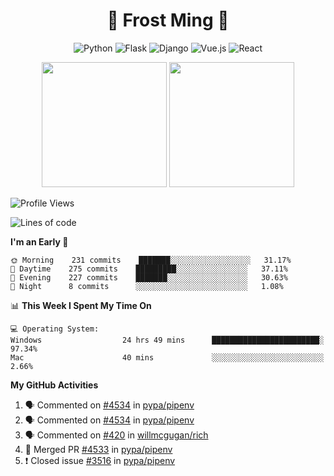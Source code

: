 <h1 align="center">🦄 Frost Ming 🐍</h1>

<div align="center">

![Python](https://img.shields.io/badge/-Python-%233776ab?logo=python&style=for-the-badge&logoColor=white)
![Flask](https://img.shields.io/badge/-Flask-%23eeeeee?logo=flask&style=for-the-badge&logoColor=black)
![Django](https://img.shields.io/badge/-Django-%23092E20?logo=django&style=for-the-badge&logoColor=white)
![Vue.js](https://img.shields.io/badge/-Vue.js-%234fc08d?logo=vue.js&style=for-the-badge&logoColor=white)
![React](https://img.shields.io/badge/-React-%2357d8fb?logo=react&style=for-the-badge&logoColor=white)

</div>

<p align="center">
  <img height="200" src="https://github-readme-stats.vercel.app/api?username=frostming&show_icons=true&theme=dracula&include_all_commits=true" />
  <img height="200" src="https://github-readme-stats.vercel.app/api/top-langs/?username=frostming&theme=dracula&show_icons=true" />
</p>

<!--START_SECTION:waka-->
![Profile Views](http://img.shields.io/badge/Profile%20Views-33-blue)

![Lines of code](https://img.shields.io/badge/From%20Hello%20World%20I%27ve%20Written-11.3%20million%20lines%20of%20code-blue)

**I'm an Early 🐤** 

```text
🌞 Morning    231 commits    ███████░░░░░░░░░░░░░░░░░░   31.17% 
🌆 Daytime    275 commits    █████████░░░░░░░░░░░░░░░░   37.11% 
🌃 Evening    227 commits    ███████░░░░░░░░░░░░░░░░░░   30.63% 
🌙 Night      8 commits      ░░░░░░░░░░░░░░░░░░░░░░░░░   1.08%

```


📊 **This Week I Spent My Time On** 

```text
💻 Operating System: 
Windows                  24 hrs 49 mins      ████████████████████████░   97.34% 
Mac                      40 mins             ░░░░░░░░░░░░░░░░░░░░░░░░░   2.66%

```


<!--END_SECTION:waka-->

**My GitHub Activities**

<!--START_SECTION:activity-->
1. 🗣 Commented on [#4534](https://github.com/pypa/pipenv/issues/4534) in [pypa/pipenv](https://github.com/pypa/pipenv)
2. 🗣 Commented on [#4534](https://github.com/pypa/pipenv/issues/4534) in [pypa/pipenv](https://github.com/pypa/pipenv)
3. 🗣 Commented on [#420](https://github.com/willmcgugan/rich/issues/420) in [willmcgugan/rich](https://github.com/willmcgugan/rich)
4. 🎉 Merged PR [#4533](https://github.com/pypa/pipenv/pull/4533) in [pypa/pipenv](https://github.com/pypa/pipenv)
5. ❗️ Closed issue [#3516](https://github.com/pypa/pipenv/issues/3516) in [pypa/pipenv](https://github.com/pypa/pipenv)
<!--END_SECTION:activity-->
